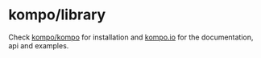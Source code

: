 # kompo/library

Check <a href="https://github.com/kompo/kompo" target="_blank">kompo/kompo</a> for installation and <a href="https://kompo.io" target="_blank">kompo.io</a> for the documentation, api and examples.
